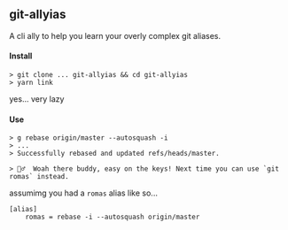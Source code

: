 ## git-allyias

A cli ally to help you learn your overly complex git aliases.

#### Install

```
> git clone ... git-allyias && cd git-allyias
> yarn link
```

yes... very lazy

#### Use

```
> g rebase origin/master --autosquash -i
> ...
> Successfully rebased and updated refs/heads/master.

> 🧞‍♂️  Woah there buddy, easy on the keys! Next time you can use `git romas` instead.
```

assumimg you had a `romas` alias like so...

```
[alias]
    romas = rebase -i --autosquash origin/master
```